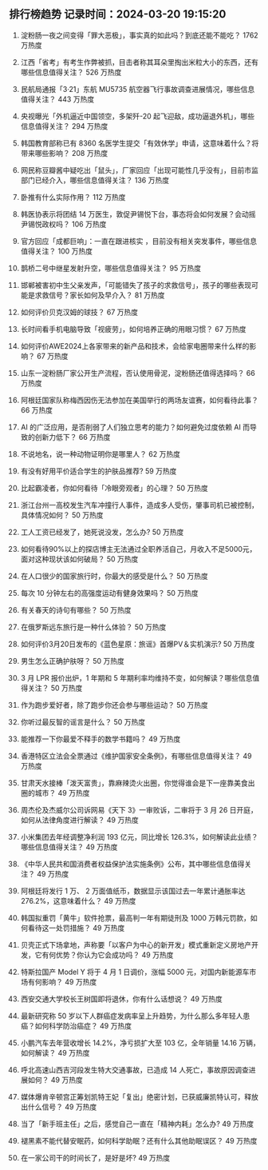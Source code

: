 
## 排行榜趋势 记录时间：2024-03-20 19:15:20
  
  1. 淀粉肠一夜之间变得「罪大恶极」，事实真的如此吗？到底还能不能吃？ 1762 万热度
    
  2. 江西「省考」有考生作弊被抓，目击者称其耳朵里掏出米粒大小的东西，还有哪些信息值得关注？ 526 万热度
    
  3. 民航局通报「3·21」东航 MU5735 航空器飞行事故调查进展情况，哪些信息值得关注？ 443 万热度
    
  4. 央视曝光「外机逼近中国领空，多架歼-20 起飞迎敌，成功逼退外机」，哪些信息值得关注？ 294 万热度
    
  5. 韩国教育部称已有 8360 名医学生提交「有效休学」申请，这意味着什么？将带来哪些影响？ 208 万热度
    
  6. 网民称豆瓣酱中疑吃出「鼠头」，厂家回应「出现可能性几乎没有」，目前市监部门已经介入，哪些信息值得关注？ 136 万热度
    
  7. 卧推有什么实际作用？ 112 万热度
    
  8. 韩医协表示将团结 14 万医生，敦促尹锡悦下台，事态将会如何发展？会动摇尹锡悦政权吗？ 106 万热度
    
  9. 官方回应「成都巨响」：一直在跟进核实 ，目前没有相关突发事件，哪些信息值得关注？ 100 万热度
    
  10. 鹊桥二号中继星发射升空，哪些信息值得关注？ 95 万热度
    
  11. 邯郸被害初中生父亲发声，「可能错失了孩子的求救信号」，孩子的哪些表现可能是求救信号？家长如何及早介入？ 81 万热度
    
  12. 如何评价贝克汉姆的球技？ 67 万热度
    
  13. 长时间看手机电脑导致「视疲劳」，如何培养正确的用眼习惯？ 67 万热度
    
  14. 如何评价AWE2024上各家带来的新产品和技术，会给家电圈带来什么样的影响？ 67 万热度
    
  15. 山东一淀粉肠厂家公开生产流程，否认使用骨泥，淀粉肠还值得选择吗？ 66 万热度
    
  16. 阿根廷国家队称梅西因伤无法参加在美国举行的两场友谊赛，如何看待此事？ 66 万热度
    
  17. AI 的广泛应用，是否削弱了人们独立思考的能力？如何避免过度依赖 AI 而导致的创新力低下？ 66 万热度
    
  18. 不说地名，说一种动物证明你是哪里人？ 62 万热度
    
  19. 有没有好用平价适合学生的护肤品推荐? 59 万热度
    
  20. 比起霸凌者，你如何看待「冷眼旁观者」的心理？ 50 万热度
    
  21. 浙江台州一高校发生汽车冲撞行人事件，造成多人受伤，肇事司机已被控制，具体情况如何？ 50 万热度
    
  22. 工人工资已经发了，她死说没发，怎么办? 50 万热度
    
  23. 如何看待90%以上的探店博主无法通过全职养活自己，月收入不足5000元，面对这种现状该如何破局？ 50 万热度
    
  24. 在人口很少的国家旅行时，你最大的感受是什么？ 50 万热度
    
  25. 每次 10 分钟左右的高强度运动有健身效果吗？ 50 万热度
    
  26. 有关春天的诗句有哪些？ 50 万热度
    
  27. 在俄罗斯远东旅行是一种什么体验？ 50 万热度
    
  28. 如何评价3月20日发布的《蓝色星原：旅谣》首爆PV＆实机演示? 50 万热度
    
  29. 男生怎么正确护肤呀？ 50 万热度
    
  30. 3 月 LPR 报价出炉，1 年期和 5 年期利率均维持不变，如何解读？哪些信息值得关注？ 50 万热度
    
  31. 作为跑步爱好者，除了跑步你还会参与哪些运动？ 50 万热度
    
  32. 你听过最反智的谣言是什么？ 50 万热度
    
  33. 能推荐一下你最爱不释手的数学书籍吗？ 49 万热度
    
  34. 香港特区立法会全票通过《维护国家安全条例》，有哪些信息值得关注？ 49 万热度
    
  35. 甘肃天水接棒「泼天富贵」，靠麻辣烫火出圈，你觉得谁会是下一座靠美食出圈的城市？ 49 万热度
    
  36. 周杰伦及杰威尔公司诉网易《天下 3》一审败诉，二审将于 3 月 26 日开庭，如何从法律角度进行解读？ 49 万热度
    
  37. 小米集团去年经调整净利润 193 亿元，同比增长 126.3%，如何解读此业绩？哪些信息值得关注？ 49 万热度
    
  38. 《中华人民共和国消费者权益保护法实施条例》公布，其中哪些信息值得关注？ 49 万热度
    
  39. 阿根廷将发行 1 万、 2 万面值纸币，数据显示该国过去一年累计通胀率达 276.2%，这意味着什么？ 49 万热度
    
  40. 韩国拟重罚「黄牛」软件抢票，最高判一年有期徒刑及 1000 万韩元罚款，如何看待这一处罚措施？ 49 万热度
    
  41. 贝壳正式下场拿地，声称要「以客户为中心的新开发」模式重新定义房地产开发，它有何优势？你认为它会成功吗？ 49 万热度
    
  42. 特斯拉国产 Model Y 将于 4 月 1 日调价，涨幅 5000 元，对国内新能源车市场有何影响？ 49 万热度
    
  43. 西安交通大学校长王树国即将退休，你有什么话想说？ 49 万热度
    
  44. 最新研究称 50 岁以下人群癌症发病率呈上升趋势，为什么那么多年轻人患癌？如何科学防治癌症？ 49 万热度
    
  45. 小鹏汽车去年营收增长 14.2%，净亏损扩大至 103 亿，全年销量 14.16 万辆，如何解读？ 49 万热度
    
  46. 呼北高速山西吉河段发生特大交通事故，已造成 14 人死亡，事故原因调查进展如何？ 49 万热度
    
  47. 媒体爆肯辛顿宫正筹划凯特王妃「复出」绝密计划，已获威廉凯特认可，释放出什么信号？ 49 万热度
    
  48. 当了「新手班主任」之后，感觉自己一直在「精神内耗」怎么办? 49 万热度
    
  49. 褪黑素不能代替安眠药，如何科学助眠？还有什么其他助眠误区？ 49 万热度
    
  50. 在一家公司干的时间长了，是好是坏? 49 万热度
    